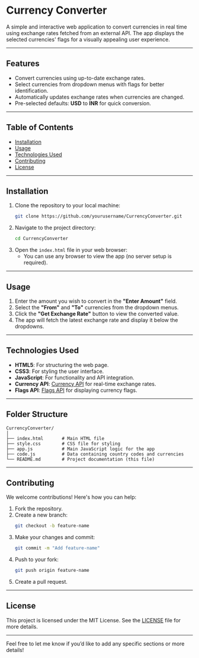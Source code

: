 # Currency Converter

A simple and interactive web application to convert currencies in real time using exchange rates fetched from an external API. The app displays the selected currencies' flags for a visually appealing user experience.

---

## Features
- Convert currencies using up-to-date exchange rates.
- Select currencies from dropdown menus with flags for better identification.
- Automatically updates exchange rates when currencies are changed.
- Pre-selected defaults: **USD** to **INR** for quick conversion.

---

## Table of Contents
- [Installation](#installation)
- [Usage](#usage)
- [Technologies Used](#technologies-used)
- [Contributing](#contributing)
- [License](#license)

---

## Installation

1. Clone the repository to your local machine:
   ```bash
   git clone https://github.com/yourusername/CurrencyConverter.git
   ```
2. Navigate to the project directory:
   ```bash
   cd CurrencyConverter
   ```
3. Open the `index.html` file in your web browser:
   - You can use any browser to view the app (no server setup is required).

---

## Usage

1. Enter the amount you wish to convert in the **"Enter Amount"** field.
2. Select the **"From"** and **"To"** currencies from the dropdown menus.
3. Click the **"Get Exchange Rate"** button to view the converted value.
4. The app will fetch the latest exchange rate and display it below the dropdowns.

---

## Technologies Used

- **HTML5**: For structuring the web page.
- **CSS3**: For styling the user interface.
- **JavaScript**: For functionality and API integration.
- **Currency API**: [Currency API](https://cdn.jsdelivr.net/gh/fawazahmed0/currency-api) for real-time exchange rates.
- **Flags API**: [Flags API](https://flagsapi.com) for displaying currency flags.

---

## Folder Structure

```
CurrencyConverter/
│
├── index.html       # Main HTML file
├── style.css        # CSS file for styling
├── app.js           # Main JavaScript logic for the app
├── code.js          # Data containing country codes and currencies
└── README.md        # Project documentation (this file)
```

---

## Contributing

We welcome contributions! Here's how you can help:
1. Fork the repository.
2. Create a new branch:
   ```bash
   git checkout -b feature-name
   ```
3. Make your changes and commit:
   ```bash
   git commit -m "Add feature-name"
   ```
4. Push to your fork:
   ```bash
   git push origin feature-name
   ```
5. Create a pull request.

---

## License

This project is licensed under the MIT License. See the [LICENSE](LICENSE) file for more details.

---


Feel free to let me know if you’d like to add any specific sections or more details!
